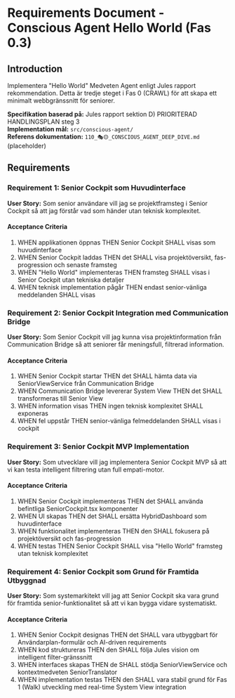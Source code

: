 # Requirements Document - Conscious Agent Hello World (Fas 0.3)

## Introduction

Implementera "Hello World" Medveten Agent enligt Jules rapport rekommendation. Detta är tredje steget i Fas 0 (CRAWL) för att skapa ett minimalt webbgränssnitt för seniorer.

**Specifikation baserad på:** Jules rapport sektion D) PRIORITERAD HANDLINGSPLAN steg 3  
**Implementation mål:** `src/conscious-agent/`  
**Referens dokumentation:** `110_🎭🟡_CONSCIOUS_AGENT_DEEP_DIVE.md` (placeholder)

## Requirements

### Requirement 1: Senior Cockpit som Huvudinterface

**User Story:** Som senior användare vill jag se projektframsteg i Senior Cockpit så att jag förstår vad som händer utan teknisk komplexitet.

#### Acceptance Criteria

1. WHEN applikationen öppnas THEN Senior Cockpit SHALL visas som huvudinterface
2. WHEN Senior Cockpit laddas THEN det SHALL visa projektöversikt, fas-progression och senaste framsteg
3. WHEN "Hello World" implementeras THEN framsteg SHALL visas i Senior Cockpit utan tekniska detaljer
4. WHEN teknisk implementation pågår THEN endast senior-vänliga meddelanden SHALL visas

### Requirement 2: Senior Cockpit Integration med Communication Bridge

**User Story:** Som Senior Cockpit vill jag kunna visa projektinformation från Communication Bridge så att seniorer får meningsfull, filtrerad information.

#### Acceptance Criteria

1. WHEN Senior Cockpit startar THEN det SHALL hämta data via SeniorViewService från Communication Bridge
2. WHEN Communication Bridge levererar System View THEN det SHALL transformeras till Senior View
3. WHEN information visas THEN ingen teknisk komplexitet SHALL exponeras
4. WHEN fel uppstår THEN senior-vänliga felmeddelanden SHALL visas i cockpit

### Requirement 3: Senior Cockpit MVP Implementation

**User Story:** Som utvecklare vill jag implementera Senior Cockpit MVP så att vi kan testa intelligent filtrering utan full empati-motor.

#### Acceptance Criteria

1. WHEN Senior Cockpit implementeras THEN det SHALL använda befintliga SeniorCockpit.tsx komponenter
2. WHEN UI skapas THEN det SHALL ersätta HybridDashboard som huvudinterface
3. WHEN funktionalitet implementeras THEN den SHALL fokusera på projektöversikt och fas-progression
4. WHEN testas THEN Senior Cockpit SHALL visa "Hello World" framsteg utan teknisk komplexitet

### Requirement 4: Senior Cockpit som Grund för Framtida Utbyggnad

**User Story:** Som systemarkitekt vill jag att Senior Cockpit ska vara grund för framtida senior-funktionalitet så att vi kan bygga vidare systematiskt.

#### Acceptance Criteria

1. WHEN Senior Cockpit designas THEN det SHALL vara utbyggbart för Användarplan-formulär och AI-driven requirements
2. WHEN kod struktureras THEN den SHALL följa Jules vision om intelligent filter-gränssnitt
3. WHEN interfaces skapas THEN de SHALL stödja SeniorViewService och kontextmedveten SeniorTranslator
4. WHEN implementation testas THEN den SHALL vara stabil grund för Fas 1 (Walk) utveckling med real-time System View integration